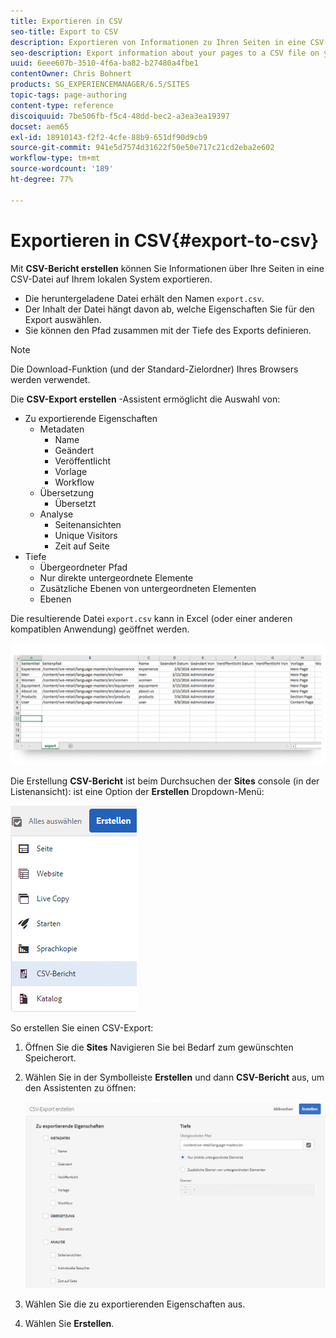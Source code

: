 ```yaml
---
title: Exportieren in CSV
seo-title: Export to CSV
description: Exportieren von Informationen zu Ihren Seiten in eine CSV-Datei auf Ihrem lokalen System
seo-description: Export information about your pages to a CSV file on your local system
uuid: 6eee607b-3510-4f6a-ba82-b27480a4fbe1
contentOwner: Chris Bohnert
products: SG_EXPERIENCEMANAGER/6.5/SITES
topic-tags: page-authoring
content-type: reference
discoiquuid: 7be506fb-f5c4-48dd-bec2-a3ea3ea19397
docset: aem65
exl-id: 18910143-f2f2-4cfe-88b9-651df90d9cb9
source-git-commit: 941e5d7574d31622f50e50e717c21cd2eba2e602
workflow-type: tm+mt
source-wordcount: '189'
ht-degree: 77%

---
```


# Exportieren in CSV{#export-to-csv}

Mit **CSV-Bericht erstellen** können Sie Informationen über Ihre Seiten in eine CSV-Datei auf Ihrem lokalen System exportieren.

* Die heruntergeladene Datei erhält den Namen `export.csv`.
* Der Inhalt der Datei hängt davon ab, welche Eigenschaften Sie für den Export auswählen.
* Sie können den Pfad zusammen mit der Tiefe des Exports definieren.

>[!NOTE]
>
>Die Download-Funktion (und der Standard-Zielordner) Ihres Browsers werden verwendet.

Die **CSV-Export erstellen** -Assistent ermöglicht die Auswahl von:

* Zu exportierende Eigenschaften
   * Metadaten
      * Name
      * Geändert
      * Veröffentlicht
      * Vorlage
      * Workflow
   * Übersetzung
      * Übersetzt
   * Analyse
      * Seitenansichten
      * Unique Visitors
      * Zeit auf Seite
* Tiefe
   * Übergeordneter Pfad
   * Nur direkte untergeordnete Elemente
   * Zusätzliche Ebenen von untergeordneten Elementen
   * Ebenen

Die resultierende Datei `export.csv` kann in Excel (oder einer anderen kompatiblen Anwendung) geöffnet werden.

![etc-01](assets/etc-01.png)

Die Erstellung **CSV-Bericht** ist beim Durchsuchen der **Sites** console (in der Listenansicht): ist eine Option der **Erstellen** Dropdown-Menü:

![etc-02](assets/etc-02.png)

So erstellen Sie einen CSV-Export:

1. Öffnen Sie die **Sites** Navigieren Sie bei Bedarf zum gewünschten Speicherort.
1. Wählen Sie in der Symbolleiste **Erstellen** und dann **CSV-Bericht** aus, um den Assistenten zu öffnen:

   ![etc-03](assets/etc-03.png)

1. Wählen Sie die zu exportierenden Eigenschaften aus.
1. Wählen Sie **Erstellen**.
